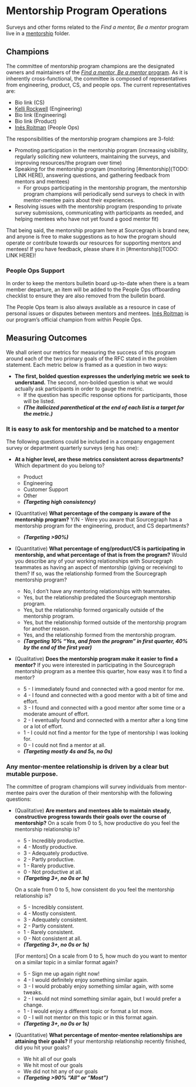 # Mentorship Program Operations

Surveys and other forms related to the _Find a mentor, Be a mentor_ program live in a [mentorship](https://drive.google.com/drive/folders/12DxFq8hWuTS7E0t5jGEQXGqCaMbLloDz?usp=sharing) folder.

## Champions

The committee of mentorship program champions are the designated owners and maintainers of the [_Find a mentor, Be a mentor_ program](./index.md). As it is inherently cross-functional, the committee is composed of representatives from engineering, product, CS, and people ops. The current representatives are:

- Bio link (CS)
- [Kelli Rockwell](../../team/index.md#kelli-rockwell) (Engineering)
- Bio link (Engineering)
- Bio link (Product)
- [Inés Roitman](../../team/index.md#inés-roitman) (People Ops)

The responsibilities of the mentorship program champions are 3-fold:

- Promoting participation in the mentorship program (increasing visibility, regularly soliciting new volunteers, maintaining the surveys, and improving resources/the program over time)
- Speaking for the mentorship program (monitoring [#mentorship](TODO: LINK HERE), answering questions, and gathering feedback from mentors and mentees)
  - For groups participating in the mentorship program, the mentorship program champions will periodically send surveys to check in with mentor-mentee pairs about their experiences.
- Resolving issues with the mentorship program (responding to private survey submissions, communicating with participants as needed, and helping mentees who have not yet found a good mentor fit)

That being said, the mentorship program here at Sourcegraph is brand new, and anyone is free to make suggestions as to how the program should operate or contribute towards our resources for supporting mentors and mentees! If you have feedback, please share it in [#mentorship](TODO: LINK HERE)!

### People Ops Support

In order to keep the mentors bulletin board up-to-date when there is a team member departure, an item will be added to the People Ops offboarding checklist to ensure they are also removed from the bulletin board.

The People Ops team is also always available as a resource in case of personal issues or disputes between mentors and mentees. [Inés Roitman](../team/index.md#inés-roitman) is our program’s official champion from within People Ops.

## Measuring Outcomes

We shall orient our metrics for measuring the success of this program around each of the two primary goals of the RFC stated in the problem statement. Each metric below is framed as a question in two ways:

- **The first, bolded question expresses the underlying metric we seek to understand.**
  The second, non-bolded question is what we would actually ask participants in order to gauge the metric.
  - If the question has specific response options for participants, those will be listed.
  - **_(The italicized parenthetical at the end of each list is a target for the metric.)_**

### It is easy to ask for mentorship and be matched to a mentor

The following questions could be included in a company engagement survey or department quarterly surveys (eng has one):

- **At a higher level, are these metrics consistent across departments?**
  Which department do you belong to?

  - Product
  - Engineering
  - Customer Support
  - Other
  - **_(Targeting high consistency)_**

- (Quantitative) **What percentage of the company is aware of the mentorship program?**
  Y/N - Were you aware that Sourcegraph has a mentorship program for the engineering, product, and CS departments?

  - **_(Targeting >90%)_**

- (Quantitative) **What percentage of eng/product/CS is participating in mentorship, and what percentage of that is from the program?**
  Would you describe any of your working relationships with Sourcegraph teammates as having an aspect of mentorship (giving or receiving) to them? If so, was the relationship formed from the Sourcegraph mentorship program?

  - No, I don’t have any mentoring relationships with teammates.
  - Yes, but the relationship predated the Sourcegraph mentorship program.
  - Yes, but the relationship formed organically outside of the mentorship program.
  - Yes, but the relationship formed outside of the mentorship program for another reason.
  - Yes, and the relationship formed from the mentorship program.
  - **_(Targeting 10% “Yes, and from the program” in first quarter, 40% by the end of the first year)_**

- (Qualitative) **Does the mentorship program make it easier to find a mentor?**
  If you were interested in participating in the Sourcegraph mentorship program as a mentee this quarter, how easy was it to find a mentor?
  - 5 - I immediately found and connected with a good mentor for me.
  - 4 - I found and connected with a good mentor with a bit of time and effort.
  - 3 - I found and connected with a good mentor after some time or a moderate amount of effort.
  - 2 - I eventually found and connected with a mentor after a long time or a lot of effort.
  - 1 - I could not find a mentor for the type of mentorship I was looking for.
  - 0 - I could not find a mentor at all.
  - **_(Targeting mostly 4s and 5s, no 0s)_**

### Any mentor-mentee relationship is driven by a clear but mutable purpose.

The committee of program champions will survey individuals from mentor-mentee pairs over the duration of their mentorship with the following questions:

- (Qualitative) **Are mentors and mentees able to maintain steady, constructive progress towards their goals over the course of mentorship?**
  On a scale from 0 to 5, how productive do you feel the mentorship relationship is?

  - 5 - Incredibly productive.
  - 4 - Mostly productive.
  - 3 - Adequately productive.
  - 2 - Partly productive.
  - 1 - Rarely productive.
  - 0 - Not productive at all.
  - **_(Targeting 3+, no 0s or 1s)_**

  On a scale from 0 to 5, how consistent do you feel the mentorship relationship is?

  - 5 - Incredibly consistent.
  - 4 - Mostly consistent.
  - 3 - Adequately consistent.
  - 2 - Partly consistent.
  - 1 - Rarely consistent.
  - 0 - Not consistent at all.
  - **_(Targeting 3+, no 0s or 1s)_**

  [For mentors] On a scale from 0 to 5, how much do you want to mentor on a similar topic in a similar format again?

  - 5 - Sign me up again right now!
  - 4 - I would definitely enjoy something similar again.
  - 3 - I would probably enjoy something similar again, with some tweaks.
  - 2 - I would not mind something similar again, but I would prefer a change.
  - 1 - I would enjoy a different topic or format a lot more.
  - 0 - I will not mentor on this topic or in this format again.
  - **_(Targeting 3+, no 0s or 1s)_**

- (Quantitative) **What percentage of mentor-mentee relationships are attaining their goals?**
  If your mentorship relationship recently finished, did you hit your goals?
  - We hit all of our goals
  - We hit most of our goals
  - We did not hit any of our goals
  - **_(Targeting >90% “All” or “Most”)_**
